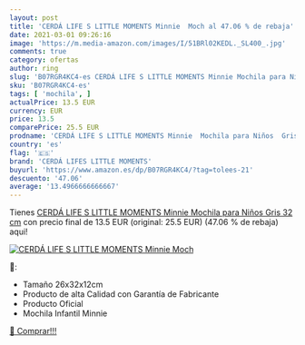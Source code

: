 ```yaml
---
layout: post
title: 'CERDÁ LIFE S LITTLE MOMENTS Minnie  Moch al 47.06 % de rebaja'
date: 2021-03-01 09:26:16
image: 'https://m.media-amazon.com/images/I/51BRl02KEDL._SL400_.jpg'
comments: true
category: ofertas
author: ring
slug: 'B07RGR4KC4-es CERDÁ LIFE S LITTLE MOMENTS Minnie Mochila para Niños Gris...'
sku: 'B07RGR4KC4-es'
tags: [ 'mochila', ]
actualPrice: 13.5 EUR
currency: EUR
price: 13.5
comparePrice: 25.5 EUR
prodname: 'CERDÁ LIFE S LITTLE MOMENTS Minnie  Mochila para Niños  Gris  32 cm'
country: 'es'
flag: '🇪🇸'
brand: 'CERDÁ LIFES LITTLE MOMENTS'
buyurl: 'https://www.amazon.es/dp/B07RGR4KC4/?tag=tolees-21'
descuento: '47.06'
average: '13.4966666666667'
---
```


Tienes [CERDÁ LIFE S LITTLE MOMENTS Minnie  Mochila para Niños  Gris  32 cm](https://www.amazon.es/dp/B07RGR4KC4/?tag=tolees-21) con precio final de  13.5 EUR (original: 25.5 EUR) (47.06 %  de rebaja) aqui!

[![CERDÁ LIFE S LITTLE MOMENTS Minnie  Moch](https://m.media-amazon.com/images/I/51BRl02KEDL._SL400_.jpg)](https://www.amazon.es/dp/B07RGR4KC4/?tag=tolees-21)

🔎:

- Tamaño 26x32x12cm
- Producto de alta Calidad con Garantía de Fabricante
- Producto Oficial
- Mochila Infantil Minnie

[🛒 Comprar!!!](https://www.amazon.es/dp/B07RGR4KC4/?tag=tolees-21)
